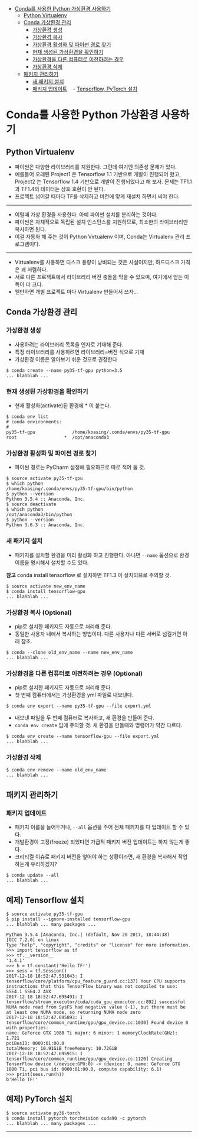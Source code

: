 - [Conda를 사용한 Python 가상환경 사용하기](#conda%EB%A5%BC-%EC%82%AC%EC%9A%A9%ED%95%9C-python-%EA%B0%80%EC%83%81%ED%99%98%EA%B2%BD-%EC%82%AC%EC%9A%A9%ED%95%98%EA%B8%B0)
    - [Python Virtualenv](#python-virtualenv)
    - [Conda 가상환경 관리](#conda-%EA%B0%80%EC%83%81%ED%99%98%EA%B2%BD-%EA%B4%80%EB%A6%AC)
        - [가상환경 생성](#%EA%B0%80%EC%83%81%ED%99%98%EA%B2%BD-%EC%83%9D%EC%84%B1)
        - [가상환경 복사](#%EA%B0%80%EC%83%81%ED%99%98%EA%B2%BD-%EB%B3%B5%EC%82%AC)
        - [가상환경 활성화 및 파이썬 경로 찾기](#%EA%B0%80%EC%83%81%ED%99%98%EA%B2%BD-%ED%99%9C%EC%84%B1%ED%99%94-%EB%B0%8F-%ED%8C%8C%EC%9D%B4%EC%8D%AC-%EA%B2%BD%EB%A1%9C-%EC%B0%BE%EA%B8%B0)
        - [현재 생성된 가상환경을 확인하기](#%ED%98%84%EC%9E%AC-%EC%83%9D%EC%84%B1%EB%90%9C-%EA%B0%80%EC%83%81%ED%99%98%EA%B2%BD%EC%9D%84-%ED%99%95%EC%9D%B8%ED%95%98%EA%B8%B0)
        - [가상환경을 다른 컴퓨터로 이전하려는 경우](#%EA%B0%80%EC%83%81%ED%99%98%EA%B2%BD%EC%9D%84-%EB%8B%A4%EB%A5%B8-%EC%BB%B4%ED%93%A8%ED%84%B0%EB%A1%9C-%EC%9D%B4%EC%A0%84%ED%95%98%EB%A0%A4%EB%8A%94-%EA%B2%BD%EC%9A%B0)
        - [가상환경 삭제](#%EA%B0%80%EC%83%81%ED%99%98%EA%B2%BD-%EC%82%AD%EC%A0%9C)
    - [패키지 관리하기](#%ED%8C%A8%ED%82%A4%EC%A7%80-%EA%B4%80%EB%A6%AC%ED%95%98%EA%B8%B0)
        - [새 패키지 설치](#%EC%83%88-%ED%8C%A8%ED%82%A4%EC%A7%80-%EC%84%A4%EC%B9%98)
        - [패키지 업데이트](#%ED%8C%A8%ED%82%A4%EC%A7%80-%EC%97%85%EB%8D%B0%EC%9D%B4%ED%8A%B8)
    - [Tensorflow, PyTorch 설치](#%ED%85%90%EC%84%9C%ED%94%8C%EB%A1%9C-%EC%84%A4%EC%B9%98)

Conda를 사용한 Python 가상환경 사용하기
=======================================

Python Virtualenv
-----------------

- 파이썬은 다양한 라이브러리를 지원한다. 그런데 여기엔 의존성 문제가 있다.
- 예를들어 오래된 Project1 은 Tensorflow 1.1 기반으로 개발이 진행되어 왔고,
  Project2 는 Tensorflow 1.4 기반으로 개발이 진행되었다고 해 보자.
  문제는 TF1.1과 TF1.4의 데이터는 상호 호환이 안 된다.
- 프로젝트 넘어갈 때마다 TF를 삭제하고 버전에 맞게 재설치 하면서 써야 한다.

---

- 이럴때 가상 환경을 사용한다. 아예 파이썬 설치를 분리하는 것이다.
- 파이썬은 자체적으로 독립된 설치 인스턴스를 지원하므로, 최소한의 라이브러리만 복사하면 된다.
- 이걸 자동화 해 주는 것이 Python Virtualenv 이며, Conda는 Virtualenv 관리 프로그램이다.

---

- Virtualenv를 사용하면 디스크 용량이 낭비되는 것은 사실이지만, 하드디스크 가격은 꽤 저렴하다.
- 서로 다른 프로젝트에서 라이브러리 버전 충돌을 막을 수 있으며, 여기에서 얻는 이득이 더 크다.
- 웬만하면 개별 프로젝트 마다 Virtualenv 만들어서 쓰자...

Conda 가상환경 관리
-------------------

### 가상환경 생성

- 사용하려는 라이브러리 목록을 인자로 기재해 준다.
- 특정 라이브러리를 사용하려면 라이브러리=버전 식으로 기재
- 가상환경 이름은 알아보기 쉬운 것으로 권장한다

```console
$ conda create --name py35-tf-gpu python=3.5
... blahblah ...
```


### 현재 생성된 가상환경을 확인하기

- 현재 활성화(activate)된 환경에 * 이 붙는다.

```console
$ conda env list
# conda environments:
#
py35-tf-gpu              /home/koasing/.conda/envs/py35-tf-gpu
root                  *  /opt/anaconda3
```

### 가상환경 활성화 및 파이썬 경로 찾기

- 파이썬 경로는 PyCharm 설정에 필요하므로 따로 적어 둘 것.

```console
$ source activate py35-tf-gpu
$ which python
/home/koasing/.conda/envs/py35-tf-gpu/bin/python
$ python --version
Python 3.5.4 :: Anaconda, Inc.
$ source deactivate
$ which python
/opt/anaconda3/bin/python
$ python --version
Python 3.6.3 :: Anaconda, Inc.
```

### 새 패키지 설치

- 패키지를 설치할 환경을 미리 활성화 하고 진행한다.
  아니면 `--name` 옵션으로 환경 이름을 명시해서 설치할 수도 있다.

**참고** conda install tensorflow 로 설치하면 TF1.3 이 설치되므로 주의할 것.

```console
$ source activate new_env_name
$ conda install tensorflow-gpu
... blahblah ...
```

### 가상환경 복사 (Optional)

- pip로 설치한 패키지도 자동으로 처리해 준다.
- 동일한 사용자 내에서 복사하는 방법이다. 다른 사용자나 다른 서버로 넘길거면 아래 참조.

```console
$ conda --clone old_env_name --name new_env_name
... blahblah ...
```


### 가상환경을 다른 컴퓨터로 이전하려는 경우 (Optional)

- pip로 설치한 패키지도 자동으로 처리해 준다.
- 첫 번째 컴퓨터에서는 가상환경을 yml 파일로 내보낸다.

```console
$ conda env export --name py35-tf-gpu --file export.yml
```

- 내보낸 파일을 두 번째 컴퓨터로 복사하고, 새 환경을 만들어 준다.
- `conda env create` 임에 주의할 것. 새 환경을 만들때와 명령어가 약간 다르다.

```console
$ conda env create --name tensorflow-gpu --file export.yml
... blahblah ...
```

### 가상환경 삭제

```console
$ conda env remove --name old_env_name
... blahblah ...
```

패키지 관리하기
---------------


### 패키지 업데이트

- 패키지 이름을 늘어두거나, `--all` 옵션을 주어 전체 패키지를 다 업데이트 할 수 있다.
- 개발환경이 고정(freeze) 되었다면 가급적 패키지 버전 업데이트는 하지 않는게 좋다.
- 크리티컬 이슈로 패키지 버전을 엎어야 하는 상황이라면, 새 환경을 복사해서 작업하는게 유리하겠지?

```console
$ conda update --all
... blahblah ...
```

예제) Tensorflow 설치
-------------

```console
$ source activate py35-tf-gpu
$ pip install --ignore-installed tensorflow-gpu
... blahblah ... many packages ...
```

```pycon
Python 3.5.4 |Anaconda, Inc.| (default, Nov 20 2017, 18:44:38)
[GCC 7.2.0] on linux
Type "help", "copyright", "credits" or "license" for more information.
>>> import tensorflow as tf
>>> tf.__version__
'1.4.1'
>>> h = tf.constant('Hello TF!')
>>> sess = tf.Session()
2017-12-18 18:52:47.531043: I tensorflow/core/platform/cpu_feature_guard.cc:137] Your CPU supports instructions that this TensorFlow binary was not compiled to use: SSE4.1 SSE4.2 AVX
2017-12-18 18:52:47.695491: I tensorflow/stream_executor/cuda/cuda_gpu_executor.cc:892] successful NUMA node read from SysFS had negative value (-1), but there must be at least one NUMA node, so returning NUMA node zero
2017-12-18 18:52:47.695893: I tensorflow/core/common_runtime/gpu/gpu_device.cc:1030] Found device 0 with properties:
name: GeForce GTX 1080 Ti major: 6 minor: 1 memoryClockRate(GHz): 1.721
pciBusID: 0000:01:00.0
totalMemory: 10.91GiB freeMemory: 10.72GiB
2017-12-18 18:52:47.695915: I tensorflow/core/common_runtime/gpu/gpu_device.cc:1120] Creating TensorFlow device (/device:GPU:0) -> (device: 0, name: GeForce GTX 1080 Ti, pci bus id: 0000:01:00.0, compute capability: 6.1)
>>> print(sess.run(h))
b'Hello TF!'
```


예제) PyTorch 설치
-------------

```console
$ source activate py36-torch
$ conda install pytorch torchvision cuda90 -c pytorch
... blahblah ... many packages ...
```

-----
